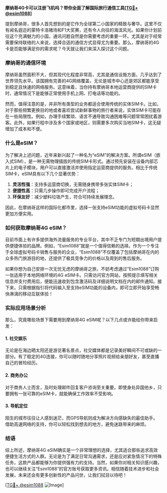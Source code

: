 **摩纳哥4G卡可以注册飞机吗？带你全面了解国际旅行通信工具[[TG💪+ @esim1088](https://t.me/s/esim1088)]**

提到摩纳哥，很多人首先想到的是它作为全球第二小国家的精致与奢华。这里不仅有闻名遐迩的蒙特卡洛赌场和F1大奖赛，还有令人向往的海滨风光。如果你计划前往这个充满魅力的小国，通讯问题自然是你需要考虑的重要一环。尤其是对于经常需要保持联络的人来说，选择合适的通信方式显得尤为重要。那么，摩纳哥的4G卡是否能够满足你的需求呢？今天就让我们来深入探讨这个问题。

### 摩纳哥的通信环境

摩纳哥虽然面积不大，但其现代化程度非常高，尤其是通信设施方面，几乎达到了世界领先水平。该国拥有完善的4G网络覆盖，无论是城市中心还是郊区都能享受到稳定且快速的网络服务。这意味着，当你持有摩纳哥本地运营商提供的SIM卡时，通常情况下是能够正常使用手机上网、打电话等功能的。

然而，值得注意的是，并非所有类型的业务都适合使用传统的实体SIM卡。比如，对于那些频繁更换目的地或者喜欢尝试新鲜事物的旅行者来说，实体SIM卡可能存在一些局限性。例如，办理手续繁琐、语言不通导致沟通困难等问题常常困扰着游客。此外，如果行程中涉及多个国家或地区，则需要多次购买当地SIM卡，这无疑增加了成本和不便。

### 什么是eSIM？

为了解决上述问题，近年来新兴起了一种名为“eSIM”的解决方案。所谓eSIM（嵌入式SIM），是一种无需物理插拔的传统SIM卡形式。通过预先安装在设备内部芯片上的电子模块，用户可以直接激活并使用指定运营商提供的服务。相比于传统SIM卡，eSIM具有以下几个显著优势：

1. **灵活性强**：支持多运营商切换，无需随身携带多张实体SIM卡；
2. **便捷性高**：只需几步操作即可完成开户流程；
3. **环保友好**：减少塑料垃圾产生，符合可持续发展理念。

因此，在摩纳哥这样的国际化都市里，选择一张支持eSIM功能的虚拟号码卡显然更加方便实用。

### 如何获取摩纳哥4G eSIM？

目前市面上有许多提供海外流量服务的专业平台，其中不乏专门为短期出境用户提供便捷体验的品牌。例如，“Esim1088”就是一个值得信赖的选择。作为一个专注于全球虚拟号码卡销售与服务的企业，“Esim1088”不仅覆盖了包括摩纳哥在内的众多热门旅游目的地，还提供了极具竞争力的价格以及周到的售后服务。

如果你想为自己安排一次无忧无虑的摩纳哥之旅，不妨考虑通过“Esim1088”订购一张适用于本地网络环境的4G eSIM卡。只需访问官方网站，按照提示填写相关信息并支付费用后，便能迅速收到包含激活码及详细说明文档在内的邮件通知。接下来，只需根据指引将代码输入至支持eSIM功能的设备内，即可立即开始享受畅快淋漓的移动互联体验！

### 实际应用场景分析

那么，究竟哪些场景下需要用到摩纳哥4G eSIM呢？以下几点或许能给你带来启发：

#### 1. 社交娱乐
无论是在海边晒太阳还是游览著名景点，社交媒体都是记录美好瞬间不可或缺的一部分。有了稳定的4G连接，你可以随时随地分享照片视频给亲朋好友，甚至直播自己的冒险经历。

#### 2. 商务办公
对于商务人士而言，及时处理邮件回复客户咨询至关重要。即使身处异国他乡，只要拥有一张可靠的eSIM卡，就能确保工作效率不受影响。

#### 3. 导航定位
陌生的城市往往让人感到迷茫，而GPS导航则成为解决方向感缺失的最佳助手。借助高速网络的支持，你可以轻松找到想去的地方，避免迷路带来的麻烦。

### 结语

综上所述，摩纳哥4G eSIM确实是一个非常理想的选择，尤其适合那些追求高效便捷生活方式的人群。无论是为了满足日常沟通需求，还是应对紧急情况下的特殊任务，这款产品都能够为你提供强有力的支持。当然，如果你对相关知识感兴趣，也可以继续关注“Esim1088”的官方账号获取更多资讯。相信随着技术进步和社会发展，未来还会有更多创新性的产品问世，让我们拭目以待吧！

[[TG💪+ @esim1088](https://t.me/s/esim1088) ![Image](https://i.postimg.cc/4NQfJmqS/Snipaste-2025-05-13-00-14-12.png)]